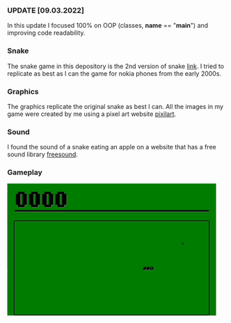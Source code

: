 
### UPDATE [09.03.2022]

In this update I focused 100% on OOP (classes, __name__ == "__main__") and improving code readability.

### Snake

The snake game in this depository is the 2nd version of snake [link](https://github.com/8uziak/Python-PyGame-projects/tree/main/Snake-old-Nokia-version). I tried to replicate as best as I can the game for nokia phones from the early 2000s. 

### Graphics

The graphics replicate the original snake as best I can. All the images in my game were created by me using a pixel art website [pixilart](https://www.pixilart.com).

### Sound

I found the sound of a snake eating an apple on a website that has a free sound library [freesound](https://freesound.org).

### Gameplay

![](https://github.com/8uziak/Python-PyGame-projects/blob/main/Snake-Nokia3310/snake.gif)
